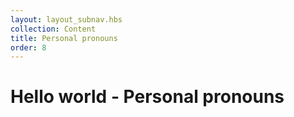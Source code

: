 ```yaml
---
layout: layout_subnav.hbs
collection: Content
title: Personal pronouns
order: 8
---
```


# Hello world - Personal pronouns
